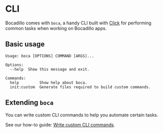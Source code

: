 # CLI

Bocadillo comes with `boca`, a handy CLI built with [Click](https://click.palletsprojects.com) for performing common tasks when working on Bocadillo apps.

## Basic usage

```
Usage: boca [OPTIONS] COMMAND [ARGS]...

Options:
  --help  Show this message and exit.

Commands:
  help         Show help about boca.
  init:custom  Generate files required to build custom commands.
```

## Extending `boca`

You can write custom CLI commands to help you automate certain tasks.

See our how-to guide: [Write custom CLI commands](../how-to/custom-cli-commands.md).
